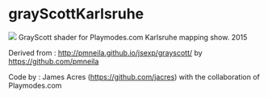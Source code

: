 # grayScottKarlsruhe
![](https://cloud.githubusercontent.com/assets/178728/8534237/b868d91a-243a-11e5-9d1b-252966dfa002.png)
GrayScott shader for Playmodes.com Karlsruhe mapping show. 2015

Derived from : http://pmneila.github.io/jsexp/grayscott/
by https://github.com/pmneila

Code by : James Acres (https://github.com/jacres) with the collaboration of Playmodes.com
